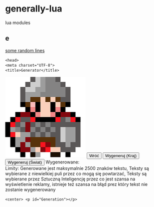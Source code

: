 # generally-lua
lua modules
## e
[some random lines](https://foko.w3spaces.com/)

<link rel="stylesheet" type="text/css" href="styles/gen_style.css" /> 
<html>
  
    <head>
    <meta charset="UTF-8">
    <title>Generator</title>
  </head>
  <body>
    <body>
    <img src="img/hobbit2b.png"></img>
    <button onclick="Redirect()" class="button">Wróć</button>
    <button onclick="Engine1()" class="button">Wygeneruj (Kraj)</button>
    <button onclick="Engine2()" class="button">Wygeneruj (Świat)</button>
    Wygenerowane: <div class="limits"><right>Limity:
	Generowane jest maksymalnie 2500 znaków tekstu, Teksty są wybierane z niewielkiej puli przez co mogą się powtarzać, Teksty są wybierane przez Sztuczną Inteligencję przez co jest szansa na wyświetlenie reklamy, istnieje też szansa na błąd prez który tekst nie zostanie wygenerowany</right></div>
    
	
	<center> <p id="Generation"></p>
  </body>
</html>


